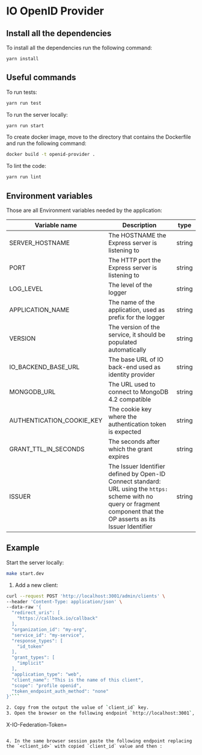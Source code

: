 # IO OpenID Provider

## Install all the dependencies

To install all the dependencies run the following command:

``` sh
yarn install
```

## Useful commands

To run tests:

``` sh
yarn run test
```

To run the server locally:

``` sh
yarn run start
```

To create docker image, move to the directory that contains the Dockerfile and run the following command:

``` sh
docker build -t openid-provider .
```

To lint the code:

``` sh
yarn run lint
```

## Environment variables

Those are all Environment variables needed by the application:

| Variable name             | Description                                                                                                                                                               | type   |
|---------------------------|---------------------------------------------------------------------------------------------------------------------------------------------------------------------------|--------|
| SERVER_HOSTNAME           | The HOSTNAME the Express server is listening to                                                                                                                           | string |
| PORT                      | The HTTP port the Express server is listening to                                                                                                                          | string |
| LOG_LEVEL                 | The level of the logger                                                                                                                                                   | string |
| APPLICATION_NAME          | The name of the application, used as prefix for the logger                                                                                                                | string |
| VERSION                   | The version of the service, it should be populated automatically                                                                                                          | string |
| IO_BACKEND_BASE_URL       | The base URL of IO back-end used as identity provider                                                                                                                     | string |
| MONGODB_URL               | The URL used to connect to MongoDB 4.2 compatible                                                                                                                         | string |
| AUTHENTICATION_COOKIE_KEY | The cookie key where the authentication token is expected                                                                                                                 | string |
| GRANT_TTL_IN_SECONDS      | The seconds after which the grant expires                                                                                                                                 | string |
| ISSUER                    | The Issuer Identifier defined by Open-ID Connect standard: URL using the `https:` scheme with no query or fragment component that the OP asserts as its Issuer Identifier | string |


## Example
Start the server locally:

``` sh
make start.dev
```
1. Add a new client:

``` sh
curl --request POST 'http://localhost:3001/admin/clients' \
--header 'Content-Type: application/json' \
--data-raw '{
  "redirect_uris": [
    "https://callback.io/callback"
  ],
  "organization_id": "my-org",
  "service_id": "my-service",
  "response_types": [
    "id_token"
  ],
  "grant_types": [
    "implicit"
  ],
  "application_type": "web",
  "client_name": "This is the name of this client",
  "scope": "profile openid",
  "token_endpoint_auth_method": "none"
}'```

2. Copy from the output the value of `client_id` key.
3. Open the browser on the following endpoint `http://localhost:3001`, and add the following cookie:

```
X-IO-Federation-Token=<any-value>
```

4. In the same browser session paste the following endpoint replacing the `<client_id>` with copied `client_id` value and then :

```
